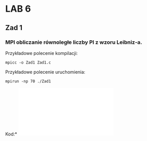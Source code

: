 # LAB 6
## Zad 1
### MPI obliczanie równoległe liczby PI z wzoru Leibniz-a.
Przykładowe polecenie kompilacji:
```
mpicc -o Zad1 Zad1.c
```
Przykładowe polecenie uruchomienia:
```
mpirun -np 70 ./Zad1
```
Kod:* ![Zad1](Zad1.c)
